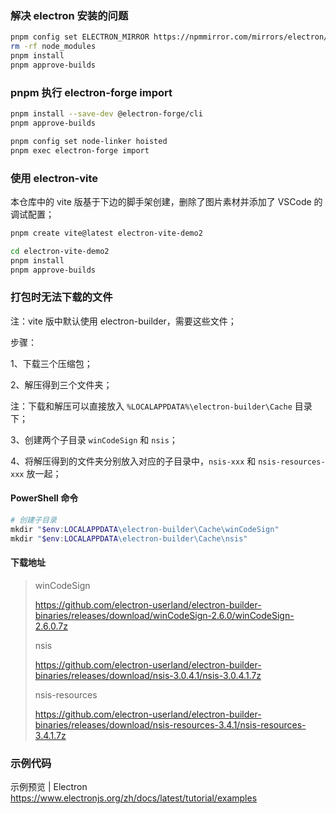 ### 解决 electron 安装的问题

```bash
pnpm config set ELECTRON_MIRROR https://npmmirror.com/mirrors/electron/
rm -rf node_modules
pnpm install
pnpm approve-builds

```

### pnpm 执行 electron-forge import

```bash
pnpm install --save-dev @electron-forge/cli
pnpm approve-builds

pnpm config set node-linker hoisted
pnpm exec electron-forge import

```

### 使用 electron-vite

本仓库中的 vite 版基于下边的脚手架创建，删除了图片素材并添加了 VSCode 的调试配置；

```bash
pnpm create vite@latest electron-vite-demo2

cd electron-vite-demo2
pnpm install
pnpm approve-builds

```

### 打包时无法下载的文件

注：vite 版中默认使用 electron-builder，需要这些文件；

步骤：

1、下载三个压缩包；

2、解压得到三个文件夹；

注：下载和解压可以直接放入 `%LOCALAPPDATA%\electron-builder\Cache` 目录下；

3、创建两个子目录 `winCodeSign` 和 `nsis`；

4、将解压得到的文件夹分别放入对应的子目录中，`nsis-xxx` 和 `nsis-resources-xxx` 放一起；

#### PowerShell 命令

```powershell
# 创建子目录
mkdir "$env:LOCALAPPDATA\electron-builder\Cache\winCodeSign"
mkdir "$env:LOCALAPPDATA\electron-builder\Cache\nsis"

```

#### 下载地址

> winCodeSign
>
> https://github.com/electron-userland/electron-builder-binaries/releases/download/winCodeSign-2.6.0/winCodeSign-2.6.0.7z
>
> nsis
> 
> https://github.com/electron-userland/electron-builder-binaries/releases/download/nsis-3.0.4.1/nsis-3.0.4.1.7z
>
> nsis-resources
> 
>  https://github.com/electron-userland/electron-builder-binaries/releases/download/nsis-resources-3.4.1/nsis-resources-3.4.1.7z

### 示例代码

示例预览 | Electron
https://www.electronjs.org/zh/docs/latest/tutorial/examples
